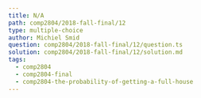```yaml
---
title: N/A
path: comp2804/2018-fall-final/12
type: multiple-choice
author: Michiel Smid
question: comp2804/2018-fall-final/12/question.ts
solution: comp2804/2018-fall-final/12/solution.md
tags:
  - comp2804
  - comp2804-final
  - comp2804-the-probability-of-getting-a-full-house
---
```

